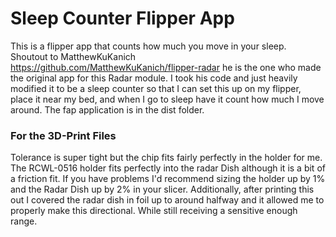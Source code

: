 # Sleep Counter Flipper App
This is a flipper app that counts how much you move in your sleep.
Shoutout to MatthewKuKanich https://github.com/MatthewKuKanich/flipper-radar he is the one who made the original app for this Radar module.
I took his code and just heavily modified it to be a sleep counter so that I can set this up on my flipper, place it near my bed, and when I go to sleep have it count how much I move around.
The fap application is in the dist folder.


### For the 3D-Print Files
Tolerance is super tight but the chip fits fairly perfectly in the holder for me.
The RCWL-0516 holder fits perfectly into the radar Dish although it is a bit of a friction fit.
If you have problems I'd recommend sizing the holder up by 1% and the Radar Dish up by 2% in your slicer.
Additionally, after printing this out I covered the radar dish in foil up to around halfway and it allowed me to properly make this directional. While still receiving a sensitive enough range.
